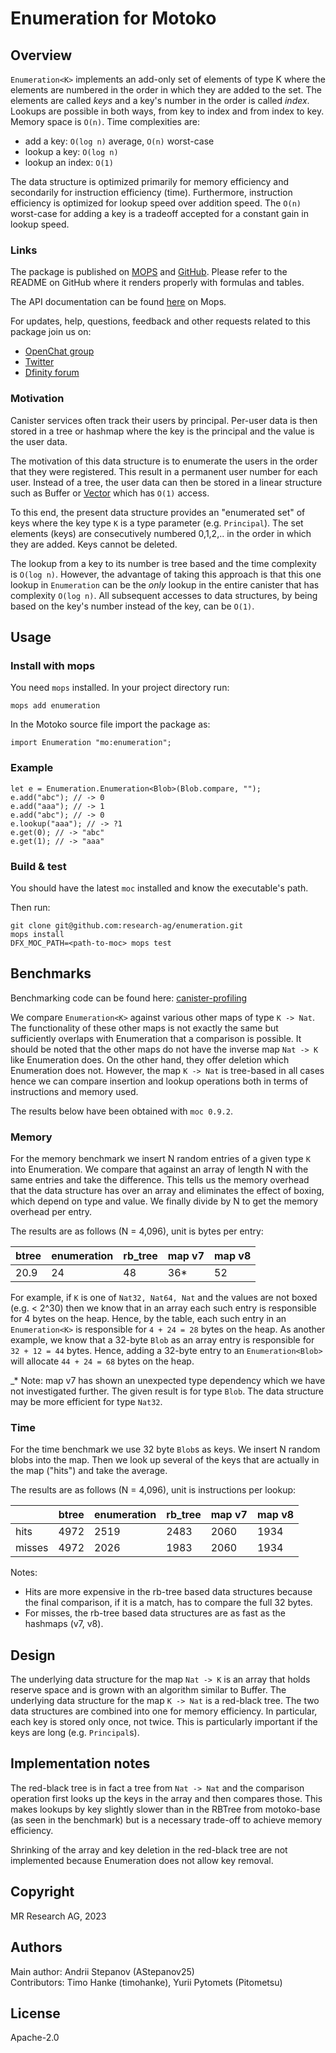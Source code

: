 # Enumeration for Motoko

## Overview

`Enumeration<K>` implements an add-only set of elements of type K where the
elements are numbered in the order in which they are added to the set.
The elements are called *keys* and a key's number in the order is called *index*.
Lookups are possible in both ways, from key to index and from 
index to key.
Memory space is `O(n)`.
Time complexities are:

* add a key: `O(log n)` average, `O(n)` worst-case
* lookup a key: `O(log n)`
* lookup an index: `O(1)`

The data structure is optimized primarily for memory efficiency
and secondarily for instruction efficiency (time).
Furthermore, instruction efficiency is optimized for lookup speed over addition speed.
The `O(n)` worst-case for adding a key is a tradeoff accepted for a constant gain in lookup speed.

### Links

The package is published on [MOPS](https://mops.one/enumeration) and [GitHub](https://github.com/research-ag/enumeration).
Please refer to the README on GitHub where it renders properly with formulas and tables.

The API documentation can be found [here](https://mops.one/enumeration/docs/lib) on Mops.

For updates, help, questions, feedback and other requests related to this package join us on:

* [OpenChat group](https://oc.app/2zyqk-iqaaa-aaaar-anmra-cai)
* [Twitter](https://twitter.com/mr_research_ag)
* [Dfinity forum](https://forum.dfinity.org/)

### Motivation

Canister services often track their users by principal.
Per-user data is then stored in a tree or hashmap where the key is the principal and the value is the user data.

The motivation of this data structure is to enumerate the users in the order that they were registered.
This result in a permanent user number for each user.
Instead of a tree, the user data can then be stored in a linear structure such as Buffer or [Vector](https://mops.one/vector) which has `O(1)` access.

To this end, the present data structure provides an "enumerated set" of keys where the key type `K` is a type parameter (e.g. `Principal`). 
The set elements (keys) are consecutively numbered 0,1,2,.. in the order in which they are added.
Keys cannot be deleted.

The lookup from a key to its number is tree based and the time complexity is `O(log n)`. 
However, the advantage of taking this approach is that this one lookup in `Enumeration` can be the _only_ lookup in the entire canister that has complexity `O(log n)`.
All subsequent accesses to data structures, by being based on the key's number instead of the key, can be `O(1)`.

## Usage

### Install with mops

You need `mops` installed. In your project directory run:
```
mops add enumeration
```

In the Motoko source file import the package as:
```
import Enumeration "mo:enumeration";
```

### Example

```
let e = Enumeration.Enumeration<Blob>(Blob.compare, "");
e.add("abc"); // -> 0
e.add("aaa"); // -> 1
e.add("abc"); // -> 0
e.lookup("aaa"); // -> ?1
e.get(0); // -> "abc"
e.get(1); // -> "aaa"
```
### Build & test

You should have the latest `moc` installed and know the executable's path.

Then run:
```
git clone git@github.com:research-ag/enumeration.git
mops install
DFX_MOC_PATH=<path-to-moc> mops test
```

## Benchmarks

Benchmarking code can be found here: [canister-profiling](https://github.com/research-ag/canister-profiling)

We compare `Enumeration<K>` against various other maps of type `K -> Nat`. The functionality of these other maps is not exactly the same but sufficiently overlaps with Enumeration that a comparison is possible. It should be noted that the other maps do not have the inverse map `Nat -> K` like Enumeration does. On the other hand, they offer deletion which Enumeration does not. However, the map `K -> Nat` is tree-based in all cases hence we can compare insertion and lookup operations both in terms of instructions and memory used.

The results below have been obtained with `moc 0.9.2`.

### Memory

For the memory benchmark we insert N random entries of a given type `K` into Enumeration.
We compare that against an array of length N with the same entries and take the difference.
This tells us the memory overhead that the data structure has over an array and eliminates the effect of boxing, which depend on type and value.
We finally divide by N to get the memory overhead per entry.

The results are as follows (N = 4,096), unit is bytes per entry: 

|btree|enumeration|rb_tree|map v7|map v8|
|---|---|---|---|---|
|20.9|24|48|36*|52|

For example, if `K` is one of `Nat32, Nat64, Nat` and the values are not boxed (e.g. < 2^30) then we know that in an array each such entry is responsible for 4 bytes on the heap. 
Hence, by the table, each such entry in an `Enumeration<K>` is responsible for `4 + 24 = 28` bytes on the heap.
As another example, we know that a 32-byte `Blob` as an array entry is responsible for `32 + 12 = 44` bytes.
Hence, adding a 32-byte entry to an `Enumeration<Blob>` will allocate `44 + 24 = 68` bytes on the heap.

_* Note: map v7 has shown an unexpected type dependency which we have not investigated further.
The given result is for type `Blob`.
The data structure may be more efficient for type `Nat32`.

### Time

For the time benchmark we use 32 byte `Blob`s as keys.
We insert N random blobs into the map.
Then we look up several of the keys that are actually in the map ("hits") and take the average.

The results are as follows (N = 4,096), unit is instructions per lookup: 

||btree|enumeration|rb_tree|map v7|map v8|
|---|---|---|---|---|---|
|hits|4972|2519|2483|2060|1934|
|misses|4972|2026|1983|2060|1934|

Notes:

* Hits are more expensive in the rb-tree based data structures because the final comparison, if it is a match, has to compare the full 32 bytes.
* For misses, the rb-tree based data structures are as fast as the hashmaps (v7, v8).

## Design

The underlying data structure for the map `Nat -> K` is an array that holds reserve space and is grown with an algorithm similar to Buffer.
The underlying data structure for the map `K -> Nat` is a red-black tree.
The two data structures are combined into one for memory efficiency. 
In particular, each key is stored only once, not twice.
This is particularly important if the keys are long (e.g. `Principal`s).

## Implementation notes

The red-black tree is in fact a tree from `Nat -> Nat` 
and the comparison operation first looks up the keys in the array and then compares those.
This makes lookups by key slightly slower than in the RBTree from motoko-base
(as seen in the benchmark)
but is a necessary trade-off to achieve memory efficiency.

Shrinking of the array and key deletion in the red-black tree are not implemented because Enumeration does not allow key removal. 

## Copyright

MR Research AG, 2023
## Authors

Main author: Andrii Stepanov (AStepanov25)\
Contributors: Timo Hanke (timohanke), Yurii Pytomets (Pitometsu)
## License 

Apache-2.0
